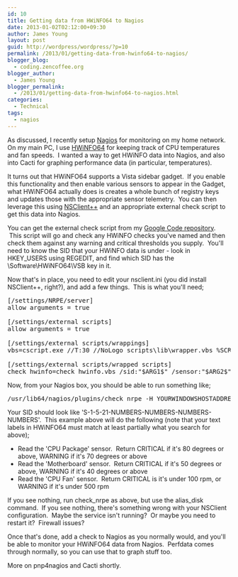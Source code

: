 ```yaml
---
id: 10
title: Getting data from HWiNFO64 to Nagios
date: 2013-01-02T02:12:00+09:30
author: James Young
layout: post
guid: http://wordpress/wordpress/?p=10
permalink: /2013/01/getting-data-from-hwinfo64-to-nagios/
blogger_blog:
  - coding.zencoffee.org
blogger_author:
  - James Young
blogger_permalink:
  - /2013/01/getting-data-from-hwinfo64-to-nagios.html
categories:
  - Technical
tags:
  - nagios
---
```

As discussed, I recently setup [Nagios](http://www.nagios.org/) for monitoring on my home network.  On my main PC, I use [HWiNFO64](http://www.hwinfo.com/download64.html) for keeping track of CPU temperatures and fan speeds.  I wanted a way to get HWiNFO data into Nagios, and also into Cacti for graphing performance data (in particular, temperatures).

It turns out that HWiNFO64 supports a Vista sidebar gadget.  If you enable this functionality and then enable various sensors to appear in the Gadget, what HWiNFO64 actually does is creates a whole bunch of registry keys and updates those with the appropriate sensor telemetry.  You can then leverage this using [NSClient++](http://www.nsclient.org/nscp/) and an appropriate external check script to get this data into Nagios.

You can get the external check script from my [Google Code repository](http://code.google.com/p/zencoding-blog/source/browse/trunk/scripting/nagios/check_hwinfo.vbs).  This script will go and check any HWiNFO checks you've named and then check them against any warning and critical thresholds you supply.  You'll need to know the SID that your HWiNFO data is under - look in HKEY_USERS using REGEDIT, and find which SID has the \Software\HWiNFO64\VSB key in it.

Now that's in place, you need to edit your nsclient.ini (you did install NSClient++, right?), and add a few things.  This is what you'll need;

<pre>[/settings/NRPE/server]
allow arguments = true

[/settings/external scripts]
allow arguments = true

[/settings/external scripts/wrappings]
vbs=cscript.exe //T:30 //NoLogo scripts\lib\wrapper.vbs %SCRIPT% %ARGS%

[/settings/external scripts/wrapped scripts]
check_hwinfo=check_hwinfo.vbs /sid:"$ARG1$" /sensor:"$ARG2$" /warn:"$ARG3$" /crit:"$ARG4$"</pre>

Now, from your Nagios box, you should be able to run something like;

<pre>/usr/lib64/nagios/plugins/check_nrpe -H YOURWINDOWSHOSTADDRESS -c check_hwinfo -a 'YOURSIDHERE' 'CPU Package,Motherboard,CPU Fan' '70,40,500:' '80,50,100:'</pre>

Your SID should look like 'S-1-5-21-NUMBERS-NUMBERS-NUMBERS-NUMBERS'.  This example above will do the following (note that your text labels in HWiNFO64 must match at least partially what you search for above);

  * Read the 'CPU Package' sensor.  Return CRITICAL if it's 80 degrees or above, WARNING if it's 70 degrees or above
  * Read the 'Motherboard' sensor.  Return CRITICAL if it's 50 degrees or above, WARNING if it's 40 degrees or above
  * Read the 'CPU Fan' sensor.  Return CRITICAL is it's under 100 rpm, or WARNING if it's under 500 rpm

If you see nothing, run check\_nrpe as above, but use the alias\_disk command.  If you see nothing, there's something wrong with your NSClient configuration.  Maybe the service isn't running?  Or maybe you need to restart it?  Firewall issues?

Once that's done, add a check to Nagios as you normally would, and you'll be able to monitor your HWiNFO64 data from Nagios.  Perfdata comes through normally, so you can use that to graph stuff too.

More on pnp4nagios and Cacti shortly.